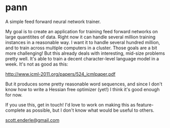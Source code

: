 pann
====

A simple feed forward neural network trainer. 

My goal is to create an application for training feed forward networks on 
large quantitites of data. Right now it can handle several million training
instances in a reasonable way. I want it to handle several hundred million, 
and to train across multiple computers in a cluster. Those goals are a bit 
more challenging! But this already deals with interesting, mid-size problems
pretty well. It's able to train a decent character-level language model in a 
week. It's not as good as this: 

http://www.icml-2011.org/papers/524_icmlpaper.pdf

But it produces some pretty reasonable word sequences, and since I don't
know how to write a Hessian free optimizer (yet!) I think it's good enough
for now. 

If you use this, get in touch! I'd love to work on making this as feature-
complete as possible, but I don't know what would be useful to others. 

scott.enderle@gmail.com
